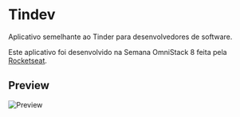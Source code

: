 # Tindev

Aplicativo semelhante ao Tinder para desenvolvedores de software.

Este aplicativo foi desenvolvido na Semana OmniStack 8 feita pela [Rocketseat](https://rocketseat.com.br/).


## Preview

![Preview](preview.gif)

